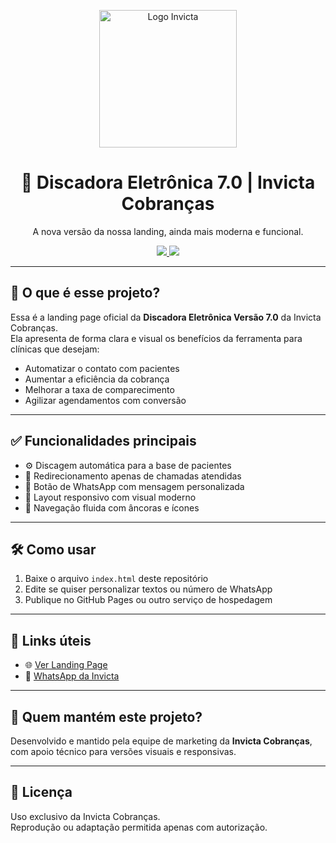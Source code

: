 
<p align="center">
  <img src="https://raw.githubusercontent.com/du1805/discadora-v7/main/LOGO-INVICTA%20(1).png" alt="Logo Invicta" width="220"/>
</p>

<h1 align="center">💬 Discadora Eletrônica 7.0 | Invicta Cobranças</h1>

<p align="center">
  A nova versão da nossa landing, ainda mais moderna e funcional.
</p>

<p align="center">
  <a href="https://du1805.github.io/discadora-v7/" target="_blank">
    <img src="https://img.shields.io/badge/Acessar%20Landing-Red?style=for-the-badge&logo=Google-Chrome&logoColor=white" />
  </a>
  <a href="https://wa.me/554184902279?text=Ol%C3%A1!%20Tenho%20interesse%20nas%20ferramentas%20da%20Invicta.%20Pode%20me%20passar%20mais%20informa%C3%A7%C3%B5es?" target="_blank">
    <img src="https://img.shields.io/badge/Falar%20com%20a%20Invicta-25D366?style=for-the-badge&logo=whatsapp&logoColor=white" />
  </a>
</p>

---

## 🚀 O que é esse projeto?

Essa é a landing page oficial da **Discadora Eletrônica Versão 7.0** da Invicta Cobranças.  
Ela apresenta de forma clara e visual os benefícios da ferramenta para clínicas que desejam:

- Automatizar o contato com pacientes
- Aumentar a eficiência da cobrança
- Melhorar a taxa de comparecimento
- Agilizar agendamentos com conversão

---

## ✅ Funcionalidades principais

- ⚙️ Discagem automática para a base de pacientes
- 🔁 Redirecionamento apenas de chamadas atendidas
- 💬 Botão de WhatsApp com mensagem personalizada
- 📱 Layout responsivo com visual moderno
- 🧭 Navegação fluida com âncoras e ícones

---

## 🛠️ Como usar

1. Baixe o arquivo `index.html` deste repositório
2. Edite se quiser personalizar textos ou número de WhatsApp
3. Publique no GitHub Pages ou outro serviço de hospedagem

---

## 🔗 Links úteis

- 🌐 [Ver Landing Page](https://du1805.github.io/discadora-v7/)
- 💬 [WhatsApp da Invicta](https://wa.me/554184902279?text=Ol%C3%A1!%20Tenho%20interesse%20nas%20ferramentas%20da%20Invicta.%20Pode%20me%20passar%20mais%20informa%C3%A7%C3%B5es?)

---

## 👥 Quem mantém este projeto?

Desenvolvido e mantido pela equipe de marketing da **Invicta Cobranças**, com apoio técnico para versões visuais e responsivas.

---

## 📌 Licença

Uso exclusivo da Invicta Cobranças.  
Reprodução ou adaptação permitida apenas com autorização.

